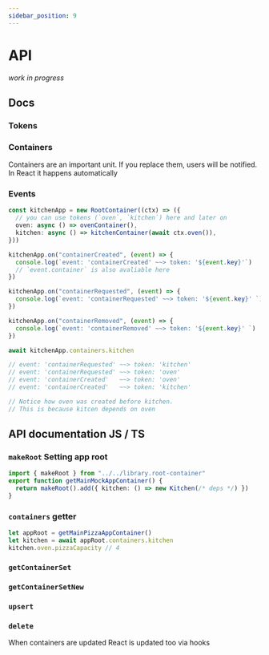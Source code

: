 ```yaml
---
sidebar_position: 9
---
```


# API

_work in progress_

## Docs

### Tokens

### Containers

Containers are an important unit.
If you replace them, users will be notified. In React it happens automatically

### Events

```ts
const kitchenApp = new RootContainer((ctx) => ({
  // you can use tokens (`oven`, `kitchen`) here and later on
  oven: async () => ovenContainer(),
  kitchen: async () => kitchenContainer(await ctx.oven()),
}))

kitchenApp.on("containerCreated", (event) => {
  console.log(`event: 'containerCreated' ~~> token: '${event.key}'`)
  // `event.container` is also avaliable here
})

kitchenApp.on("containerRequested", (event) => {
  console.log(`event: 'containerRequested' ~~> token: '${event.key}' `)
})

kitchenApp.on("containerRemoved", (event) => {
  console.log(`event: 'containerRemoved' ~~> token: '${event.key}' `)
})

await kitchenApp.containers.kitchen

// event: 'containerRequested' ~~> token: 'kitchen'
// event: 'containerRequested' ~~> token: 'oven'
// event: 'containerCreated'   ~~> token: 'oven'
// event: 'containerCreated'   ~~> token: 'kitchen'

// Notice how oven was created before kitchen.
// This is because kitcen depends on oven
```

## API documentation JS / TS

### `makeRoot` Setting app root

```ts
import { makeRoot } from "../../library.root-container"
export function getMainMockAppContainer() {
  return makeRoot().add({ kitchen: () => new Kitchen(/* deps */) })
}
```

### `containers` getter

```ts
let appRoot = getMainPizzaAppContainer()
let kitchen = await appRoot.containers.kitchen
kitchen.oven.pizzaCapacity // 4
```

### `getContainerSet`

### `getContainerSetNew`

### `upsert`

### `delete`

When containers are updated React is updated too via hooks
